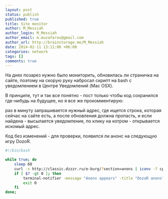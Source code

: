 ```yaml
---
layout: post
status: publish
published: true
title: Site monitor
author: M_Messiah
author_login: M_Messiah
author_email: m.muzafarov@gmail.com
author_url: http://brainstorage.me/M_Messiah
date: 2014-02-11 13:11:00 +06:00
categories: network
tags: []
comments: true
---
```


На днях позарез нужно было мониторить, обновилась ли страничка на сайте, поэтому на скорую руку набросал скрипт на bash с уведомлением в Центре Уведомлений (Mac OSX).

В принципе, тут и так все понятно - пост только чтобы код сохранился где-нибудь на будущее, но я все же прокомментирую:

раз в минуту запрашивается нужный адрес, где ищется строка, которая сейчас на сайте есть, а после обновления должна пропасть, и если найдена - высылается уведомление, по клику на котром - открывается искомый адрес.

<!--more-->

Код без изменений - для проверки, появился ли анонс на следующую игру DozoR.

```bash
#!/bin/bash

while true; do
    sleep 60
    curl -s http://classic.dzzzr.ru/e-burg/?section=anons | iconv -f cp1251 -t utf8 | grep "Нет запланированных игр" > /dev/null
    if [ $? -gt 0 ]; then
        terminal-notifier -message "Anons appears" -title "DozoR anons" -open http://classic.dzzzr.ru/e-burg/?section=anons
        exit 0
    fi
done;
```


